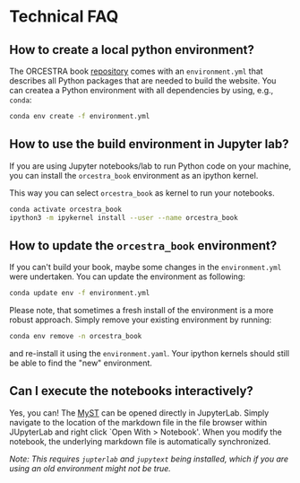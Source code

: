 # Technical FAQ

## How to create a local python environment?

The ORCESTRA book [repository](http://github.com/orcestra-campaign/book) comes
with an `environment.yml` that describes all Python packages that are needed to
build the website.  You can createa a Python environment with all dependencies by
using, e.g., `conda`:

```bash
conda env create -f environment.yml
```

## How to use the build environment in Jupyter lab?

If you are using Jupyter notebooks/lab to run Python code on your machine, you
can install the `orcestra_book` environment as an ipython kernel.

This way you can select `orcestra_book` as kernel to run your notebooks.

```bash
conda activate orcestra_book
ipython3 -m ipykernel install --user --name orcestra_book
```

## How to update the `orcestra_book` environment?

If you can't build your book, maybe some changes in the `environment.yml` were undertaken.
You can update the environment as following:

```bash
conda update env -f environment.yml
```

Please note, that sometimes a fresh install of the environment is a more robust approach.
Simply remove your existing environment by running:
```bash
conda env remove -n orcestra_book
```
and re-install it using the `environment.yaml`.
Your ipython kernels should still be able to find the "new" environment.

## Can I execute the notebooks interactively?

Yes, you can! The [MyST](https://mystmd.org) can be opened directly in
JupyterLab. Simply navigate to the location of the markdown file in the file
browser within JUpyterLab and right click `Open With > Notebook'. When you 
modify the notebook, the underlying markdown file is automatically synchronized.

_Note: This requires `jupterlab` and `jupytext` being installed, which if you 
are using an old environment might not be true._

